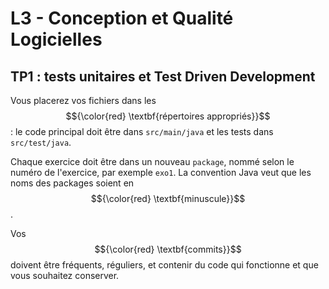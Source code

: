 # L3 - Conception et Qualité Logicielles

## TP1 : tests unitaires et Test Driven Development

Vous placerez vos fichiers dans les $${\color{red} \textbf{répertoires appropriés}}$$ : le code principal doit être dans `src/main/java` et les tests dans `src/test/java`.

Chaque exercice doit être dans un nouveau `package`, nommé selon le numéro de l'exercice, par exemple `exo1`. La convention Java veut que les noms des packages soient en $${\color{red} \textbf{minuscule}}$$.

Vos $${\color{red} \textbf{commits}}$$ doivent être fréquents, réguliers, et contenir du code qui fonctionne et que vous souhaitez conserver.
